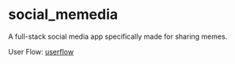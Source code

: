 # social_memedia
A full-stack social media app specifically made for sharing memes. 

User Flow:
[userflow]("./img/20181008_143335.jpg")
